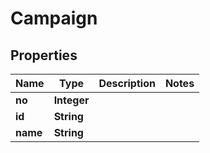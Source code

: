 
# Campaign

## Properties
Name | Type | Description | Notes
------------ | ------------- | ------------- | -------------
**no** | **Integer** |  | 
**id** | **String** |  | 
**name** | **String** |  | 



